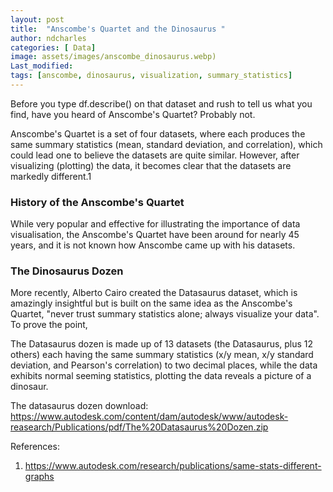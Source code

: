 ```yaml
---
layout: post
title:  "Anscombe's Quartet and the Dinosaurus "
author: ndcharles
categories: [ Data]
image: assets/images/anscombe_dinosaurus.webp)
Last_modified: 
tags: [anscombe, dinosaurus, visualization, summary_statistics]
---
```

Before you type df.describe() on that dataset and rush to tell us what you find, have you heard of Anscombe's Quartet? Probably not.

Anscombe's Quartet is a set of four datasets, where each produces the same summary statistics (mean, standard deviation, and correlation), which could lead one to believe the datasets are quite similar. However, after visualizing (plotting) the data, it becomes clear that the datasets are markedly different.1

### History of the Anscombe's Quartet 



While very popular and effective for illustrating the importance of data visualisation, the Anscombe's Quartet have been around for nearly 45 years, and it is not known how Anscombe came up with his datasets. 

### The Dinosaurus Dozen
More recently, Alberto Cairo created the Datasaurus dataset, which is amazingly insightful but is built on the same idea as the Anscombe's Quartet, "never trust summary statistics alone; always visualize your data". To prove the point, 

The Datasaurus dozen is made up of 13 datasets (the Datasaurus, plus 12 others) each having the same summary statistics (x/y mean, x/y standard deviation, and Pearson's correlation) to two decimal places, while the data exhibits normal seeming statistics, plotting the data reveals a picture of a dinosaur.


The datasaurus dozen download: https://www.autodesk.com/content/dam/autodesk/www/autodesk-reasearch/Publications/pdf/The%20Datasaurus%20Dozen.zip



References:
1. https://www.autodesk.com/research/publications/same-stats-different-graphs




